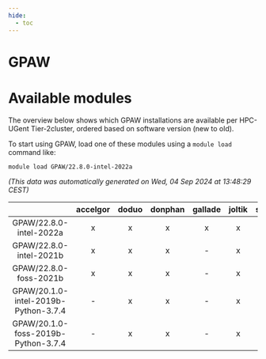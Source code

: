 ```yaml
---
hide:
  - toc
---
```


GPAW
====

# Available modules


The overview below shows which GPAW installations are available per HPC-UGent Tier-2cluster, ordered based on software version (new to old).

To start using GPAW, load one of these modules using a `module load` command like:

```shell
module load GPAW/22.8.0-intel-2022a
```

*(This data was automatically generated on Wed, 04 Sep 2024 at 13:48:29 CEST)*  

| |accelgor|doduo|donphan|gallade|joltik|shinx|skitty|
| :---: | :---: | :---: | :---: | :---: | :---: | :---: | :---: |
|GPAW/22.8.0-intel-2022a|x|x|x|x|x|-|x|
|GPAW/22.8.0-intel-2021b|x|x|x|-|x|-|x|
|GPAW/22.8.0-foss-2021b|x|x|x|-|x|-|x|
|GPAW/20.1.0-intel-2019b-Python-3.7.4|-|x|x|-|x|-|x|
|GPAW/20.1.0-foss-2019b-Python-3.7.4|-|x|x|-|x|-|x|
